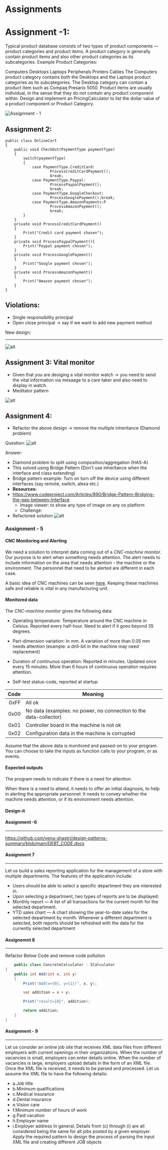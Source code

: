 # Assignments

# Assignment -1:

Typical product database consists of two types of product components — product categories and product items. A product category is generally contain product items and also other product categories as its subcategories. Example Product Categories:

Computers
Desktops
Laptops
Peripherals
Printers
Cables The Computers product category contains both the Desktops and the Laptops product categories as its subcategories. The Desktop category can contain a product item such as Compaq Presario 5050. Product items are usually individual, in the sense that they do not contain any product component within. Design and implement an PricingCalculator to list the dollar value of a product component or Product Category.

![Assignment - 1](Assignment-1.PNG)

## Assignment 2:
```
public class OnlineCart
{
    public void CheckOut(PaymentType paymentType)
    {
        switch(paymentType)
        {
            case PaymentType.CreditCard:
                    ProcessCreditCardPayment();
                    break;
            case PaymentType.Paypal:
                    ProcessPaypalPayment();
                    break;
            case PaymentType.GoogleCheckout:
                    ProcessGooglePayment();break;
            case PaymentType.AmazonPayments:P
                    ProcessAmazonPayment();
                    break;
        }
    }
    private void ProcessCreditCardPayment()
    {
        Print("Credit card payment chosen");
    }
    private void ProcessPaypalPayment(){
        Print("Paypal payment chosen");
    }
    private void ProcessGooglePayment()
    {
        Print("Google payment chosen");
    }
    private void ProcessAmazonPayment()
    {
        Print("Amazon payment chosen");
    }
}
```
## Violations:
- Single responsibility principal
- Open close principal -> say if we want to add new payment method

New design:

-----------

![alt](Assignment-2.PNG)

## Assignment 3: Vital monitor
- Given that you are desiging a vital monitor watch -> you need to send the vital information via mesaage to a care taker and also need to display in watch.
- Meditator pattern

![alt](./Assignment-3.PNG)

## Assignment 4: 
- Refactor the above design -> remove the multiple inheritance (Diamond problem)

Question:
![alt](./Assignment-4-question.PNG)

Answer:
- Diamond problem to split using composition/aggregation (HAS-A)
- This solved using Bridge Pattern (Don't use inheritance when the interface and class extending)
- Bridge pattern example: Turn on turn off the device using different interfaces (say remote, switch, alexa etc.)
- **Resources:**
- https://www.codeproject.com/Articles/890/Bridge-Pattern-Bridging-the-gap-between-Interface
  - Image viewer: to show any type of image on any os platform
  - Challenge: 
- Refactored solution
![alt](./Assignment-4-full-ans.PNG)


### Assignment - 5
#### CNC Monitoring and Alerting

We need a solution to interpret data coming out of a _CNC-machine monitor_.
Our purpose is to alert when something needs attention.
The alert needs to include information on the area that needs attention -
the machine or the environment.
The personnel that need to be alerted are different in each case.

A basic idea of CNC machines can be seen [here](https://en.wikipedia.org/wiki/Numerical_control).
Keeping these machines safe and reliable is vital in any manufacturing unit.

#### Monitored data

The _CNC-machine monitor_ gives the following data:

- Operating temperature: Temperature around the CNC machine in Celsius.
Reported every half-hour. Need to alert if it goes beyond 35 degrees.

- Part-dimension variation: In mm. A variation of more than 0.05 mm needs attention
(example: a drill-bit in the machine may need replacement)

- Duration of continuous operation: Reported in minutes.
Updated once every 15 minutes.
More than 6 hours of continuous operation requires attention.

- Self-test status-code, reported at startup

| Code | Meaning |
|---:|---|
|0xFF|All ok|
|0x00|No data (examples: no power, no connection to the data-collector)|
|0x01|Controller board in the machine is not ok|
|0x02|Configuration data in the machine is corrupted|

Assume that the above data is monitored and passed-on to your program.
You can choose to take the inputs as function calls to your program, or as events.

#### Expected outputs

The program needs to indicate if there is a need for attention.

When there is a need to attend,
it needs to offer an initial diagnosis,
to help in alerting the appropriate personnel:
It needs to convey whether the machine needs attention,
or if its environment needs attention.

#### Design-it

#### Assignment -6
---
https://github.com/venu-shastri/design-patterns-summary/blob/main/DEBT_CODE.docx

#### Assignment 7
---
Let us build a sales reporting application for the management of a store with multiple departments. The features of the application include:

- Users should be able to select a specific department they are interested in.
- Upon selecting a department, two types of reports are to be displayed:
- Monthly report — A list of all transactions for the current month for the selected department.
- YTD sales chart — A chart showing the year-to-date sales for the selected department by month.
	Whenever a different department is selected, both reports should be refreshed with the data for the currently selected department 

#### Assignemnt 8
---
Refactor Below Code and remove code pollution
``` C#
	public class ConcreteCalculator : ICalculator
{
    public int Add(int x, int y)
    {
        Print("Add(x={0}, y={1})", x, y);

        var addition = x + y;

        Print("result={0}", addition);

        return addition;
    }
}

```

#### Assignment - 9
----
Let us consider an online job site that receives XML data files from different employers with current openings in their organizations. When the number of vacancies is small, employers can enter details online. When the number of vacancies is large, employers upload details in the form of an XML file. Once the XML file is received, it needs to be parsed and processed. Let us assume the XML file to have the following details: 
-  a.Job title
- b.Minimum qualifications
- c.Medical insurance 
- d.Dental insurance
- e.Vision care
- f.Minimum number of hours of work 
- g.Paid vacation 
- h.Employer name 
- i.Employer address In general,
 Details from (c) through (i) are all considered being the same for all jobs posted by a given employer. Apply the required pattern to design the process of parsing the input XML file and creating different JOB objects